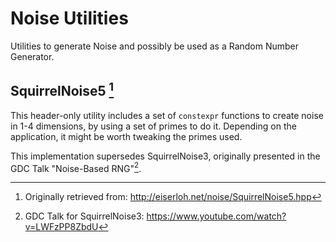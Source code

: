 Noise Utilities
===============

Utilities to generate Noise and possibly be used as a Random Number Generator.

SquirrelNoise5 [^1]
-------------------

This header-only utility includes a set of `constexpr` functions to create
noise in 1-4 dimensions, by using a set of primes to do it.
Depending on the application, it might be worth tweaking the primes used.

This implementation supersedes SquirrelNoise3, originally presented in the GDC
Talk "Noise-Based RNG"[^2].


[^1]: Originally retrieved from: http://eiserloh.net/noise/SquirrelNoise5.hpp

[^2]: GDC Talk for SquirrelNoise3: https://www.youtube.com/watch?v=LWFzPP8ZbdU
